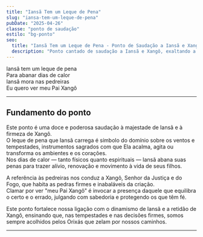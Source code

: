 ```yaml
---
title: "Iansã Tem um Leque de Pena"
slug: "iansa-tem-um-leque-de-pena"
pubDate: "2025-04-26"
classe: "ponto de saudação"
estilo: "bg-ponto"
seo:
  title: "Iansã Tem um Leque de Pena - Ponto de Saudação a Iansã e Xangô na Umbanda"
  description: "Ponto cantado de saudação a Iansã e Xangô, exaltando a força dos ventos e a justiça das pedreiras. Celebre a energia vibrante dos Orixás com este cântico de devoção."
---
```


Iansã tem um leque de pena  
Para abanar dias de calor  
Iansã mora nas pedreiras  
Eu quero ver meu Pai Xangô

---

## Fundamento do ponto

Este ponto é uma doce e poderosa saudação à majestade de Iansã e à firmeza de Xangô.  
O leque de pena que Iansã carrega é símbolo do domínio sobre os ventos e tempestades, instrumentos sagrados com que Ela acalma, agita ou transforma os ambientes e os corações.  
Nos dias de calor — tanto físicos quanto espirituais — Iansã abana suas penas para trazer alívio, renovação e movimento à vida de seus filhos.

A referência às pedreiras nos conduz a Xangô, Senhor da Justiça e do Fogo, que habita as pedras firmes e inabaláveis da criação.  
Clamar por ver "meu Pai Xangô" é invocar a presença daquele que equilibra o certo e o errado, julgando com sabedoria e protegendo os que têm fé.

Este ponto fortalece nossa ligação com o dinamismo de Iansã e a retidão de Xangô, ensinando que, nas tempestades e nas decisões firmes, somos sempre acolhidos pelos Orixás que zelam por nossos caminhos.

---

